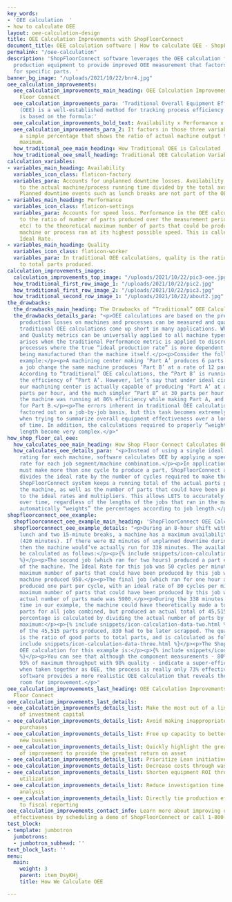 ```yaml
---
key_words:
- 'OEE calculation  '
- how to calculate OEE
layout: oee-calculation-design
title: OEE Calculation Improvements with ShopFloorConnect
document_title: OEE calculation software | How to calculate OEE - ShopFloorConnect
permalink: "/oee-calculation"
description: 'ShopFloorConnect software leverages the OEE calculation formula for
  production equipment to provide improved OEE measurement that factors in performance
  for specific parts. '
banner_bg_image: "/uploads/2021/10/22/bnr4.jpg"
oee_calculation_improvements:
  oee_calculation_improvements_main_heading: OEE Calculation Improvements with Shop
    Floor Connect
  oee_calculation_improvements_para: 'Traditional Overall Equipment Effectiveness
    (OEE) is a well-established method for tracking process efficiency. An OEE calculation
    is based on the formula:'
  oee_calculation_improvements_bold_text: Availability x Performance x Quality = OEE
  oee_calculation_improvements_para_2: It factors in those three variables and displays
    a simple percentage that shows the ratio of actual machine output to its theoretical
    maximum.
  how_traditional_oee_main_heading: How Traditional OEE is Calculated
  how_traditional_oee_small_heading: Traditional OEE Calculation Variables
calculation_variables:
- variables_main_heading: Availability
  variables_icon_class: flaticon-factory
  variables_para: Accounts for unplanned downtime losses. Availability It is equal
    to the actual machine/process running time divided by the total available time.
    Planned downtime events such as lunch breaks are not part of the OEE calculation.
- variables_main_heading: Performance
  variables_icon_class: flaticon-settings
  variables_para: Accounts for speed loss. Performance in the OEE calculation is equal
    to the ratio of number of parts produced over the measurement period (shift, day,
    etc) to the theoretical maximum number of parts that could be produced if the
    machine or process ran at its highest possible speed. This is called the Machine
    Ideal Rate.
- variables_main_heading: Quality
  variables_icon_class: flaticon-worker
  variables_para: In traditional OEE calculations, quality is the ratio of good parts
    to total parts produced.
calculation_improvements_images:
  calculation_improvements_top_image: "/uploads/2021/10/22/pic3-oee.jpg"
  how_traditional_first_row_image_1: "/uploads/2021/10/22/pic2.jpg"
  how_traditional_first_row_image_2: "/uploads/2021/10/22/pic3.jpg"
  how_traditional_second_row_image_1: "/uploads/2021/10/22/about2.jpg"
the_drawbacks:
  the_drawbacks_main_heading: The Drawbacks of “Traditional” OEE Calculations
  the_drawbacks_details_para: "<p>OEE calculations are based on the premise that all
    production losses on machines and processes can be measured and quantified.</p><p>But,
    traditional OEE calculations come up short in many applications. While the Availability
    and Quality metrics can be universally applied to all machine types, difficulty
    arises when the traditional Performance metric is applied to discrete manufacturing
    processes where the true “ideal production rate” is more dependent on the parts
    being manufactured than the machine itself.</p><p>Consider the following OEE Calculation
    example:</p><p>A machining center making ‘Part A’ produces 6 parts per hour. After
    a job change the same machine produces ‘Part B’ at a rate of 12 parts per hour.
    According to “traditional” OEE calculations, the “Part B’ is running at twice
    the efficiency of “Part A’. However, let’s say that under ideal circumstances,
    our machining center is actually capable of producing ‘Part A’ at a rate of 7
    parts per hour, and the much simpler “Part B” at 30 parts per hour.</p><p>In actuality,
    the machine was running at 86% efficiency while making Part A, and only 40% efficiency
    for Part B.</p><p>The errors inherent in traditional OEE calculations can be manually
    factored out on a job-by-job basis, but this task becomes extremely difficult
    when trying to summarize overall equipment effectiveness over a longer period
    of time. In addition, the calculations required to properly “weight” jobs of varying
    length become very complex.</p>"
how_shop_floor_cal_oee:
  how_calculates_oee_main_heading: How Shop Floor Connect Calculates OEE
  how_calculates_oee_details_para: "<p>Instead of using a single ideal performance
    rating for each machine, software calculates OEE by applying a specific ideal
    rate for each job segment/machine combination.</p><p>In applications where a machine
    must make more than one cycle to produce a part, ShopFloorConnect automatically
    divides the ideal rate by the number of cycles required to make the part.</p><p>The
    ShopFloorConnect system keeps a running total of the actual parts produced by
    the machine, as well as the number of parts that could have been produced according
    to the ideal rates and multipliers. This allows LETS to accurately summarize performance
    over time, regardless of the lengths of the jobs that ran in the machine. LETS
    automatically “weights” the percentages according to job length.</p>"
shopfloorconnect_oee_example:
  shopfloorconnect_oee_example_main_heading: 'ShopFloorConnect OEE Calculation Example:'
  shopfloorconnect_oee_example_details: "<p>During an 8-hour shift with 1/2 hour for
    lunch and two 15-minute breaks, a machine has a maximum availability of 7 hours
    (420 minutes). If there were 82 minutes of unplanned downtime during the shift,
    then the machine would’ve actually run for 338 minutes. The availability would
    be calculated as follows:</p><p>{% include snippets/icon-calculation-data-one.html
    %}</p><p>The second job (which ran for two hours) produced a part every 6 cycles
    of the machine. The Ideal Rate for this job was 50 cycles per minute. The theoretical
    maximum number of parts that could have been produced by this job was 1000; the
    machine produced 950.</p><p>The final job (which ran for one hour and 20 minutes)
    produced one part per cycle, with an ideal rate of 80 cycles per minute. The theoretical
    maximum number of parts that could have been produced by this job was 6400; the
    actual number of parts made was 5900.</p><p>During the 338 minutes of running
    time in our example, the machine could have theoretically made a total of 48,800
    parts for all jobs combined, but produced an actual total of 45,515. The performance
    percentage is calculated by dividing the actual number of parts by the theoretical
    maximum:</p><p>{% include snippets/icon-calculation-data-two.html %}</p><p>Out
    of the 45,515 parts produced, 830 had to be later scrapped. The quality percentage
    is the ratio of good parts to total parts, and is calculated as follows:</p><p>{%
    include snippets/icon-calculation-data-three.html %}</p><p>The ShopFloorConnect
    OEE calculation for this example is:</p><p>{% include snippets/icon-calculation-data-four.html
    %}</p><p>You can see that although the component measurements - 80% uptime at
    93% of maximum throughput with 98% quality - indicate a super-efficient process,
    when taken together as OEE, the process is really only 73% effective. ShopFloorConnect
    software provides a more realistic OEE calculation that reveals there is still
    room for improvement.</p>"
oee_calculation_improvements_last_heading: OEE Calculation Improvements with Shop
  Floor Connect
oee_calculation_improvements_last_details:
- oee_calculation_improvements_details_list: Make the most out of a limited amount
    of investment capital
- oee_calculation_improvements_details_list: Avoid making inappropriate equipment
    purchases
- oee_calculation_improvements_details_list: Free up capacity to better compete for
    new business
- oee_calculation_improvements_details_list: Quickly highlight the greatest areas
    of improvement to provide the greatest return on asset
- oee_calculation_improvements_details_list: Prioritize Lean initiatives
- oee_calculation_improvements_details_list: Decrease costs through waste elimination
- oee_calculation_improvements_details_list: Shorten equipment ROI through increased
    utilization
- oee_calculation_improvements_details_list: Reduce investigation time for root cause
    analysis
- oee_calculation_improvements_details_list: Directly tie production efficiencies
    to fiscal reporting
oee_calculation_improvements_contact_info: Learn more about improving overall equipment
  effectiveness by scheduling a demo of ShopFloorConnect or call 1-800-586-TECH (8324).
test_block:
- template: jumbotron
  jumbotrons:
  - jumbotron_subhead: ''
text_block_last: ''
menu:
  main:
    weight: 3
    parent: item_DsyKHj_
    title: How We Calculate OEE

---
```

